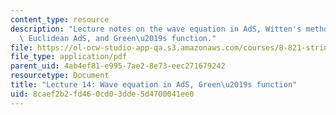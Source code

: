 ```yaml
---
content_type: resource
description: "Lecture notes on the wave equation in AdS, Witten's method, k-space,\
  \ Euclidean AdS, and Green\u2019s function."
file: https://ol-ocw-studio-app-qa.s3.amazonaws.com/courses/8-821-string-theory-fall-2008/8caef2b2fd460cd03dde5d4700041ee0_lecture14.pdf
file_type: application/pdf
parent_uid: 4ab4ef81-e995-7ae2-8e73-eec271679242
resourcetype: Document
title: "Lecture 14: Wave equation in AdS, Green\u2019s function"
uid: 8caef2b2-fd46-0cd0-3dde-5d4700041ee0
---
```

